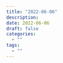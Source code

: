 ```yaml
---
title: "2022-06-06"
description:
date: 2022-06-06
draft: false
categories:
  - ""
tags:
  - ""
---
```

